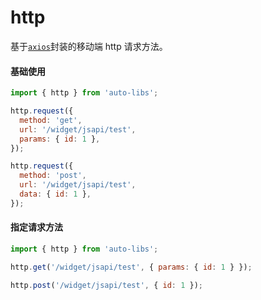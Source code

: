 # http

基于[`axios`](https://www.kancloud.cn/yunye/axios/234845)封装的移动端 http 请求方法。

#### 基础使用

```js
import { http } from 'auto-libs';

http.request({
  method: 'get',
  url: '/widget/jsapi/test',
  params: { id: 1 },
});

http.request({
  method: 'post',
  url: '/widget/jsapi/test',
  data: { id: 1 },
});
```

#### 指定请求方法

```js
import { http } from 'auto-libs';

http.get('/widget/jsapi/test', { params: { id: 1 } });

http.post('/widget/jsapi/test', { id: 1 });
```
